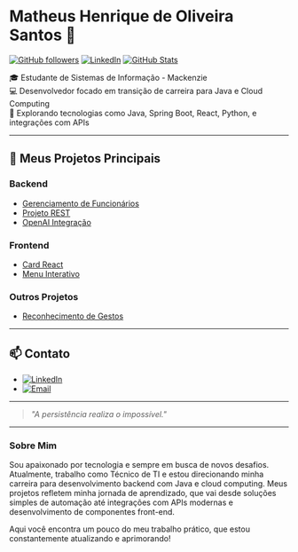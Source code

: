 # Matheus Henrique de Oliveira Santos 👋

[![GitHub followers](https://img.shields.io/github/followers/heriqueMH?style=social)](https://github.com/heriqueMH?tab=followers)
[![LinkedIn](https://img.shields.io/badge/LinkedIn-blue?style=flat&logo=linkedin)](https://www.linkedin.com/in/seu-perfil/)
[![GitHub Stats](https://github-readme-stats.vercel.app/api?username=heriqueMH&show_icons=true&theme=radical)](https://github.com/heriqueMH)

🎓 Estudante de Sistemas de Informação - Mackenzie  
💻 Desenvolvedor focado em transição de carreira para Java e Cloud Computing  
🚀 Explorando tecnologias como Java, Spring Boot, React, Python, e integrações com APIs

---

## 🚀 Meus Projetos Principais

### Backend
- [Gerenciamento de Funcionários](https://github.com/heriqueMH/java-gerenciamento-funcionarios)
- [Projeto REST](https://github.com/heriqueMH/java-projeto-n2)
- [OpenAI Integração](https://github.com/heriqueMH/python-openai-exploracao)

### Frontend
- [Card React](https://github.com/heriqueMH/react-card-component)
- [Menu Interativo](https://github.com/heriqueMH/html-menu-interativo)

### Outros Projetos
- [Reconhecimento de Gestos](https://github.com/heriqueMH/python-reconhecimento-gestos)

---

## 📫 Contato

- [![LinkedIn](https://img.shields.io/badge/LinkedIn-blue?style=flat&logo=linkedin)](https://www.linkedin.com/in/matheus-henrique-2b8351190/)
- [![Email](https://img.shields.io/badge/Email-D14836?style=flat&logo=gmail&logoColor=white)](mh88533@gmail.com)

---

> _"A persistência realiza o impossível."_

---

### Sobre Mim

Sou apaixonado por tecnologia e sempre em busca de novos desafios. Atualmente, trabalho como Técnico de TI e estou direcionando minha carreira para desenvolvimento backend com Java e cloud computing. Meus projetos refletem minha jornada de aprendizado, que vai desde soluções simples de automação até integrações com APIs modernas e desenvolvimento de componentes front-end.

Aqui você encontra um pouco do meu trabalho prático, que estou constantemente atualizando e aprimorando!
